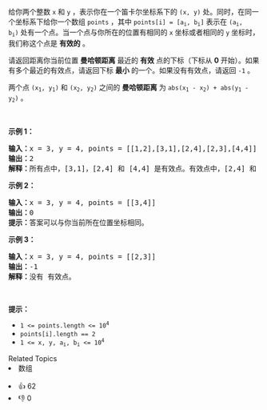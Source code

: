 <p>给你两个整数&nbsp;<code>x</code> 和&nbsp;<code>y</code>&nbsp;，表示你在一个笛卡尔坐标系下的&nbsp;<code>(x, y)</code>&nbsp;处。同时，在同一个坐标系下给你一个数组&nbsp;<code>points</code>&nbsp;，其中&nbsp;<code>points[i] = [a<sub>i</sub>, b<sub>i</sub>]</code>&nbsp;表示在&nbsp;<code>(a<sub>i</sub>, b<sub>i</sub>)</code>&nbsp;处有一个点。当一个点与你所在的位置有相同的 <code>x</code> 坐标或者相同的 <code>y</code> 坐标时，我们称这个点是 <b>有效的</b>&nbsp;。</p>

<p>请返回距离你当前位置&nbsp;<strong>曼哈顿距离</strong>&nbsp;最近的&nbsp;<strong>有效</strong>&nbsp;点的下标（下标从 <strong>0</strong> 开始）。如果有多个最近的有效点，请返回下标&nbsp;<strong>最小</strong>&nbsp;的一个。如果没有有效点，请返回&nbsp;<code>-1</code>&nbsp;。</p>

<p>两个点 <code>(x<sub>1</sub>, y<sub>1</sub>)</code>&nbsp;和 <code>(x<sub>2</sub>, y<sub>2</sub>)</code>&nbsp;之间的 <strong>曼哈顿距离</strong>&nbsp;为&nbsp;<code>abs(x<sub>1</sub> - x<sub>2</sub>) + abs(y<sub>1</sub> - y<sub>2</sub>)</code>&nbsp;。</p>

<p>&nbsp;</p>

<p><strong>示例 1：</strong></p>

<pre>
<b>输入：</b>x = 3, y = 4, points = [[1,2],[3,1],[2,4],[2,3],[4,4]]
<b>输出：</b>2
<b>解释：</b>所有点中，[3,1]，[2,4] 和 [4,4] 是有效点。有效点中，[2,4] 和 [4,4] 距离你当前位置的曼哈顿距离最小，都为 1 。[2,4] 的下标最小，所以返回 2 。</pre>

<p><strong>示例 2：</strong></p>

<pre>
<b>输入：</b>x = 3, y = 4, points = [[3,4]]
<b>输出：</b>0
<b>提示：</b>答案可以与你当前所在位置坐标相同。</pre>

<p><strong>示例 3：</strong></p>

<pre>
<b>输入：</b>x = 3, y = 4, points = [[2,3]]
<b>输出：</b>-1
<b>解释：</b>没有 有效点。</pre>

<p>&nbsp;</p>

<p><strong>提示：</strong></p>

<ul> 
 <li><code>1 &lt;= points.length &lt;= 10<sup>4</sup></code></li> 
 <li><code>points[i].length == 2</code></li> 
 <li><code>1 &lt;= x, y, a<sub>i</sub>, b<sub>i</sub> &lt;= 10<sup>4</sup></code></li> 
</ul>

<div><div>Related Topics</div><div><li>数组</li></div></div><br><div><li>👍 62</li><li>👎 0</li></div>